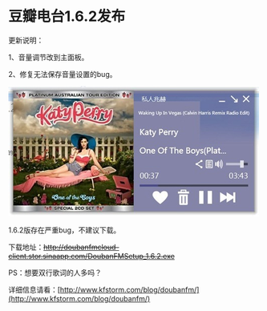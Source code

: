 # 豆瓣电台1.6.2发布

更新说明：

1、音量调节改到主面板。

2、修复无法保存音量设置的bug。

[<img style="background-image: none; border-bottom: 0px; border-left: 0px; padding-left: 0px; padding-right: 0px; display: inline; border-top: 0px; border-right: 0px; padding-top: 0px" title="image25" border="0" alt="image25" src="/attachment/up/blog/images/1.6.2_149B2/image25_thumb.jpg" width="500" height="260" />](/attachment/up/blog/images/1.6.2_149B2/image25.jpg)

1.6.2版存在严重bug，不建议下载。

下载地址：<strike>http://doubanfmcloud-client.stor.sinaapp.com/DoubanFMSetup_1.6.2.exe</strike>

PS：想要双行歌词的人多吗？

详细信息请看：[http://www.kfstorm.com/blog/doubanfm/](http://www.kfstorm.com/blog/doubanfm/)
